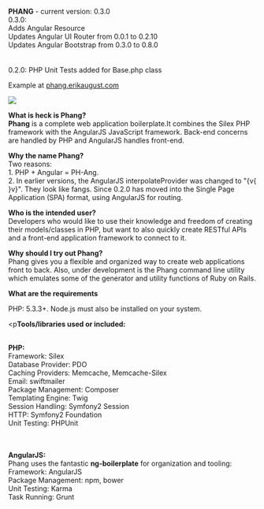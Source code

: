 <p><strong>PHANG</strong> - current version: 0.3.0
<br />0.3.0:<br />Adds Angular Resource<br />Updates Angular UI Router from 0.0.1 to 0.2.10<br />
Updates Angular Bootstrap from 0.3.0 to 0.8.0<br /><br /> 
<br />0.2.0: PHP Unit Tests added for Base.php class</p>

<p>Example at <a href="http://phang.erikaugust.com">phang.erikaugust.com</a></p>

<p><img src="http://erikaugust.com/wp-content/uploads/2014/06/5877607_l-300x300.jpg" /></p>

<p><strong>What is heck is Phang?</strong><br />
<strong>Phang</strong> is a complete web application boilerplate.</strong>It combines the Silex PHP framework with the AngularJS JavaScript framework. Back-end concerns are handled by PHP and AngularJS handles front-end.</p>

<p><strong>Why the name Phang?</strong><br />
Two reasons:<br />1. PHP + Angular = PH-Ang.<br />
2. In earlier versions, the AngularJS interpolateProvider was changed to "{v{ }v}". They look like fangs. Since 0.2.0 has moved into the Single Page Application (SPA) format, using AngularJS for routing.</p>

<p><strong>Who is the intended user?</strong><br />
Developers who would like to use their knowledge and freedom of creating their models/classes in PHP, but want to also quickly create RESTful APIs and a front-end application framework to connect to it.</p>

<p><strong>Why should I try out Phang?</strong><br />
Phang gives you a flexible and organized way to create web applications front to back. Also, under development is the Phang command line utility which emulates some of the generator and utility functions of Ruby on Rails.</p>

<p><strong>What are the requirements</strong><br />
<p>PHP: 5.3.3+. Node.js must also be installed on your system.</p>

<p<strong>Tools/libraries used or included:</strong><br /><br />

<strong>PHP:</strong><br />
Framework: Silex<br />
Database Provider: PDO<br />
Caching Providers: Memcache, Memcache-Silex<br />
Email: swiftmailer<br />
Package Management: Composer<br />
Templating Engine: Twig<br />
Session Handling: Symfony2 Session<br />
HTTP: Symfony2 Foundation<br />
Unit Testing: PHPUnit<br />
<br /><br />

<strong>AngularJS:</strong><br />
Phang uses the fantastic <strong>ng-boilerplate</strong> for organization and tooling:<br />
Framework: AngularJS<br />
Package Management: npm, bower<br />
Unit Testing: Karma<br />
Task Running: Grunt<br />
</p>

